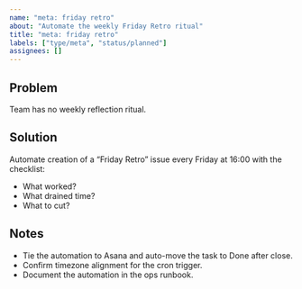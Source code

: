 ```yaml
---
name: "meta: friday retro"
about: "Automate the weekly Friday Retro ritual"
title: "meta: friday retro"
labels: ["type/meta", "status/planned"]
assignees: []
---
```


## Problem
Team has no weekly reflection ritual.

## Solution
Automate creation of a “Friday Retro” issue every Friday at 16:00 with the checklist:
- What worked?
- What drained time?
- What to cut?

## Notes
- Tie the automation to Asana and auto-move the task to Done after close.
- Confirm timezone alignment for the cron trigger.
- Document the automation in the ops runbook.
